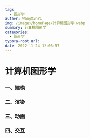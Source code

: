 ```yaml
---
tags:
  - 图形学
author: WangXinYi
img: /images/homePage/计算机图形学.webp
summary: 计算机图形学
categories:
  - 图形学
typora-root-url: ..
date: 2022-11-24 12:06:57
---
```


# 计算机图形学

### 一、建模



### 二、渲染



### 三、动画



### 四、交互



